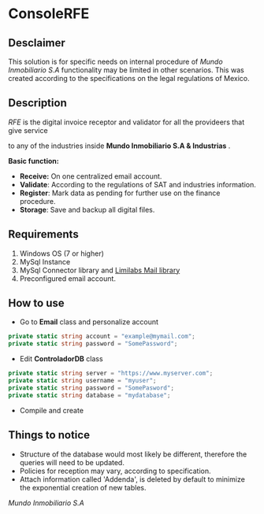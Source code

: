 # ConsoleRFE

## Desclaimer
This solution is for specific needs on internal procedure of *Mundo Inmobiliario S.A*
functionality may be limited in other scenarios. 
This was created according to the specifications on the legal regulations of Mexico.

## Description
*RFE* is the digital invoice receptor and validator for all the provideers that give service

to any of the industries inside __Mundo Inmobiliario S.A & Industrias__ . 

__Basic function:__

- **Receive:** On one centralized email account.
- **Validate**: According to the regulations of SAT and industries information.
- **Register**: Mark data as pending for further use on the finance procedure.
- **Storage**: Save and backup all digital files.

## Requirements

  1. Windows OS (7 or higher)
  2. MySql Instance
  3. MySql Connector library and [Limilabs Mail library](http://www.limilabs.com/mail)
  3. Preconfigured email account.

## How to use

- Go to __Email__ class and personalize account
```C#
private static string account = "example@mymail.com";
private static string password = "SomePassword";
```
- Edit __ControladorDB__ class 
```C#
private static string server = "https://www.myserver.com";
private static string username = "myuser";
private static string password = "SomePasword";
private static string database = "mydatabase";
```
- Compile and create

## Things to notice

- Structure of the database would most likely be different, therefore the queries will need to be updated.
- Policies for reception may vary, according to specification.
- Attach information called 'Addenda', is deleted by default to minimize the exponential creation of new tables.

*Mundo Inmobiliario S.A*
